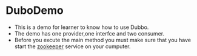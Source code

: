 # DuboDemo
* This is a demo for learner to know how to use Dubbo.
* The demo has one provider,one interfce and two consumer.
* Before you excute the main method you must make sure that you have start the [zookeeper](https://zookeeper.apache.org/releases.html) service on your cumputer.
